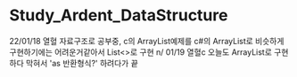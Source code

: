 # Study_Ardent_DataStructure
22/01/18 열혈 자료구조로 공부중, c의 ArrayList예제를 c#의 ArrayList로 비슷하게 구현하기에는 어려운거같아서 List<>로 구현 n/
01/19 열혈c 오늘도 ArrayList로 구현하다 막혀서 'as 반환형식?' 하려다가 끝
